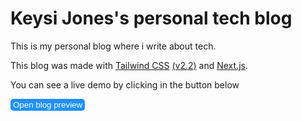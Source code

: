# Keysi Jones's personal tech blog

This is my personal blog where i write about tech.

This blog was made with [Tailwind CSS](https://tailwindcss.com/) [(v2.2)](https://blog.tailwindcss.com/tailwindcss-2-2) and [Next.js](https://nextjs.org/).

You can see a live demo by clicking in the button below

<button style="border-radius: 5px; border: none; outline: none; background: dodgerblue; color: white; padding: 2px 4px">Open blog preview</button>
